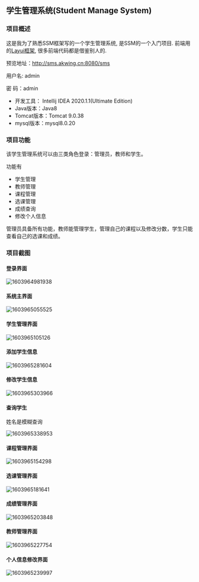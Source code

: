 ## 学生管理系统(Student Manage System)

### 项目概述
这是我为了熟悉SSM框架写的一个学生管理系统, 是SSM的一个入门项目. 前端用的[Layui框架](https://www.layui.com/), 很多前端代码都是借鉴别人的. 

预览地址：http://sms.akwing.cn:8080/sms

用户名:  admin

密   码：admin



- 开发工具： Intellij IDEA 2020.1.1(Ultimate Edition) 
- Java版本：Java8
- Tomcat版本：Tomcat 9.0.38
- mysql版本：mysql8.0.20



### 项目功能
该学生管理系统可以由三类角色登录：管理员，教师和学生。

功能有 
- 学生管理
- 教师管理
- 课程管理
- 选课管理
- 成绩查询
- 修改个人信息

管理员具备所有功能，教师能管理学生，管理自己的课程以及修改分数，学生只能查看自己的选课和成绩。

### 项目截图

#### 登录界面

![1603964981938](README.assets/1603964981938.png)



#### 系统主界面

![1603965055525](README.assets/1603965055525.png)



#### 学生管理界面

![1603965105126](README.assets/1603965105126.png)



#### 添加学生信息

![1603965281604](README.assets/1603965281604.png)



#### 修改学生信息

![1603965303966](README.assets/1603965303966.png)



#### 查询学生

姓名是模糊查询

![1603965338953](README.assets/1603965338953.png)



#### 课程管理界面

![1603965154298](README.assets/1603965154298.png)



#### 选课管理界面

![1603965181641](README.assets/1603965181641.png)



#### 成绩管理界面

![1603965203848](README.assets/1603965203848.png)


#### 教师管理界面

![1603965227754](README.assets/1603965227754.png)



#### 个人信息修改界面

![1603965239997](README.assets/1603965239997.png)



